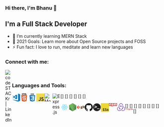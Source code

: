 ### Hi there, I'm Bhanu 👋


## I'm a Full Stack Developer

- 🌱 I’m currently learning MERN Stack
- 🥅 2021 Goals: Learn more about Open Source projects and FOSS
- ⚡ Fun fact: I love to run, meditate and learn new languages


### Connect with me:

[<img align="left" alt="codeSTACKr | LinkedIn" width="22px" src="https://cdn.jsdelivr.net/npm/simple-icons@v3/icons/linkedin.svg" />][linkedin]


<br />

### Languages and Tools:

[<img align="left" alt="Visual Studio Code" width="26px" src="https://raw.githubusercontent.com/github/explore/80688e429a7d4ef2fca1e82350fe8e3517d3494d/topics/visual-studio-code/visual-studio-code.png" />]
[<img align="left" alt="HTML5" width="26px" src="https://raw.githubusercontent.com/github/explore/80688e429a7d4ef2fca1e82350fe8e3517d3494d/topics/html/html.png" />]
[<img align="left" alt="CSS3" width="26px" src="https://raw.githubusercontent.com/github/explore/80688e429a7d4ef2fca1e82350fe8e3517d3494d/topics/css/css.png" />]
[<img align="left" alt="JavaScript" width="26px" src="https://raw.githubusercontent.com/github/explore/80688e429a7d4ef2fca1e82350fe8e3517d3494d/topics/javascript/javascript.png" />]
[<img align="left" alt="MongoDB" width="26px" height="26px" src="https://www.kindpng.com/picc/m/385-3850420_mongodb-svg-png-download-svg-png-mongodb-icon.png" />]
[<img align="left" alt="Express.js" width="26px" src="https://github.com/MarioTerron/logo-images/blob/master/logos/expressjs.png" />]

[<img align="left" alt="React" width="26px" src="https://raw.githubusercontent.com/github/explore/80688e429a7d4ef2fca1e82350fe8e3517d3494d/topics/react/react.png" />]
[<img align="left" alt="Node.js" width="26px" src="https://raw.githubusercontent.com/github/explore/80688e429a7d4ef2fca1e82350fe8e3517d3494d/topics/nodejs/nodejs.png" />]
[<img align="left" alt="Git" width="26px" src="https://raw.githubusercontent.com/github/explore/80688e429a7d4ef2fca1e82350fe8e3517d3494d/topics/git/git.png" />]
[<img align="left" alt="GitHub" width="26px" src="https://raw.githubusercontent.com/github/explore/78df643247d429f6cc873026c0622819ad797942/topics/github/github.png" />]
[<img align="left" alt="Terminal" width="26px" src="https://raw.githubusercontent.com/github/explore/80688e429a7d4ef2fca1e82350fe8e3517d3494d/topics/terminal/terminal.png" />]
[<img align="left" alt="ES6" width="26px" src="https://github.com/MarioTerron/logo-images/blob/master/logos/es6.png" />]
[<img align="left" alt="NPM" width="26px" src="https://github.com/MarioTerron/logo-images/blob/master/logos/npm.png" />]
[<img align="left" alt="Redux" width="26px" src="https://github.com/MarioTerron/logo-images/blob/master/logos/redux.png" />]
[<img align="left" alt="Mongoose" width="26px" src="https://github.com/MarioTerron/logo-images/blob/master/logos/mongoose.png" />]



[linkedin]: https://linkedin.com/in/bhanusaitejam

